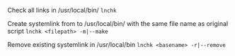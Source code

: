 Check all links in /usr/local/bin/
```lnchk```

Create systemlink from <filepath> to /usr/local/bin/ with the same file name as original script
```lnchk <filepath> -m|--make```

Remove existing systemlink in /usr/local/bin
```lnchk <basename> -r|--remove```
